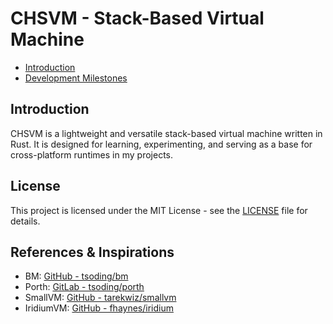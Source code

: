 # CHSVM - Stack-Based Virtual Machine

- [Introduction](#introduction)
- [Development Milestones](#development-milestones)

## Introduction

CHSVM is a lightweight and versatile stack-based virtual machine written in Rust. It is designed for learning, experimenting, and serving as a base for cross-platform runtimes in my projects.

## License

This project is licensed under the MIT License - see the [LICENSE](LICENSE) file for details.

## References & Inspirations

- BM: [GitHub - tsoding/bm](https://github.com/tsoding/bm)
- Porth: [GitLab - tsoding/porth](https://gitlab.com/tsoding/porth)
- SmallVM: [GitHub - tarekwiz/smallvm](https://github.com/tarekwiz/smallvm)
- IridiumVM: [GitHub - fhaynes/iridium](https://github.com/fhaynes/iridium)

